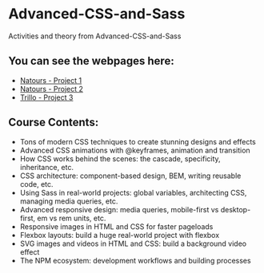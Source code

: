# Advanced-CSS-and-Sass
Activities and theory from Advanced-CSS-and-Sass 

## You can see the webpages here:
- [Natours - Project 1](https://gabyross.github.io/Advanced-CSS-and-Sass/Natours/)
- [Natours - Project 2](https://gabyross.github.io/Advanced-CSS-and-Sass/Nexter/)
- [Trillo - Project 3](https://gabyross.github.io/Advanced-CSS-and-Sass/Trillo/)

## Course Contents:
- Tons of modern CSS techniques to create stunning designs and effects
- Advanced CSS animations with @keyframes, animation and transition
- How CSS works behind the scenes: the cascade, specificity, inheritance, etc.
- CSS architecture: component-based design, BEM, writing reusable code, etc.
- Using Sass in real-world projects: global variables, architecting CSS, managing media queries, etc.
- Advanced responsive design: media queries, mobile-first vs desktop-first, em vs rem units, etc.
- Responsive images in HTML and CSS for faster pageloads
- Flexbox layouts: build a huge real-world project with flexbox
- SVG images and videos in HTML and CSS: build a background video effect
- The NPM ecosystem: development workflows and building processes
